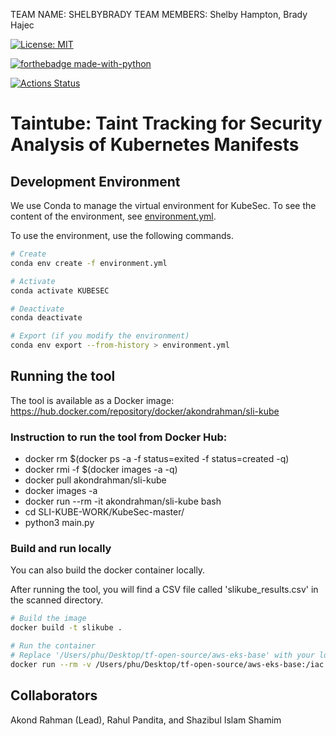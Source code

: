 TEAM NAME: SHELBYBRADY
TEAM MEMBERS: Shelby Hampton, Brady Hajec

[![License: MIT](https://img.shields.io/badge/License-MIT-yellow.svg)](https://opensource.org/licenses/MIT) 

[![forthebadge made-with-python](http://ForTheBadge.com/images/badges/made-with-python.svg)](https://www.python.org/)

[![Actions Status](https://github.com/paser-group/KubeSec/workflows/Build%20KubeTaint/badge.svg)](https://github.com/Build%20TaintPupp/actions)


# Taintube: Taint Tracking for Security Analysis of Kubernetes Manifests 

## Development Environment
We use Conda to manage the virtual environment for KubeSec. To see the content of the environment, see [environment.yml](./environment.yml).

To use the environment, use the following commands.

```bash
# Create
conda env create -f environment.yml

# Activate
conda activate KUBESEC

# Deactivate
conda deactivate

# Export (if you modify the environment)
conda env export --from-history > environment.yml
```

## Running the tool

The tool is available as a Docker image: https://hub.docker.com/repository/docker/akondrahman/sli-kube 

### Instruction to run the tool from Docker Hub:

- docker rm $(docker ps -a -f status=exited -f status=created -q)
- docker rmi -f $(docker images -a -q)
- docker pull akondrahman/sli-kube
- docker images -a
- docker run --rm -it akondrahman/sli-kube bash
- cd SLI-KUBE-WORK/KubeSec-master/
- python3 main.py

### Build and run locally
You can also build the docker container locally.

After running the tool, you will find a CSV file called 'slikube_results.csv' in the scanned directory.

```bash
# Build the image
docker build -t slikube .

# Run the container 
# Replace '/Users/phu/Desktop/tf-open-source/aws-eks-base' with your local path
docker run --rm -v /Users/phu/Desktop/tf-open-source/aws-eks-base:/iac --name slikube slikube /iac
```

## Collaborators 

Akond Rahman (Lead), Rahul Pandita, and Shazibul Islam Shamim 



